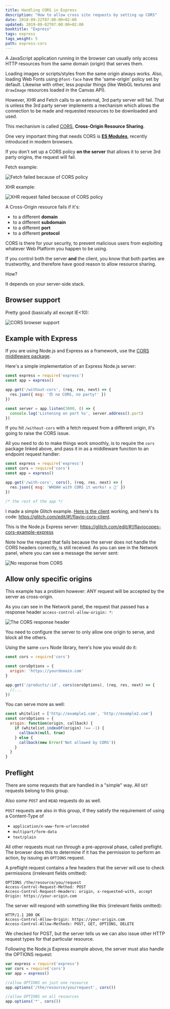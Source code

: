 ```yaml
---
title: Handling CORS in Express
description: "How to allow cross site requests by setting up CORS"
date: 2018-09-22T07:00:00+02:00
updated: 2019-09-02T07:00:00+02:00
booktitle: "Express"
tags: express
tags_weight: 5
path: express-cors
---
```


A JavaScript application running in the browser can usually only access HTTP resources from the same domain (origin) that serves them.

Loading images or scripts/styles from the same origin always works. Also, loading Web Fonts using `@font-face` have the 'same-origin' policy set by default. Likewise with other, less popular things (like WebGL textures and `drawImage` resources loaded in the Canvas API).

However, XHR and Fetch calls to an external, 3rd party server will fail. That is unless the 3rd party server implements a mechanism which allows the connection to be made and requested resources to be downloaded and used.

This mechanism is called [CORS](/cors/), **Cross-Origin Resource Sharing**.

One very important thing that needs CORS is [**ES Modules**](/es-modules/), recently introduced in modern browsers.

If you don't set up a CORS policy **on the server** that allows it to serve 3rd party origins, the request will fail.

Fetch example:

![Fetch failed because of CORS policy](fetch-failed-cors.png)

XHR example:

![XHR request failed because of CORS policy](xhr-failed-cors.png)

A Cross-Origin resource fails if it's:

- to a different **domain**
- to a different **subdomain**
- to a different **port**
- to a different **protocol**

CORS is there for your security, to prevent malicious users from exploiting whatever Web Platform you happen to be using.

If you control both the server **and** the client, you know that both parties are trustworthy, and therefore have good reason to allow resource sharing.

How?

It depends on your server-side stack.

## Browser support

Pretty good (basically all except IE<10):

![CORS browser support](browser-support.png)

## Example with Express

If you are using Node.js and Express as a framework, use the [CORS middleware package](https://github.com/expressjs/cors).

Here's a simple implementation of an Express Node.js server:

```js
const express = require('express')
const app = express()

app.get('/without-cors', (req, res, next) => {
  res.json({ msg: '😞 no CORS, no party!' })
})

const server = app.listen(3000, () => {
  console.log('Listening on port %s', server.address().port)
})
```

If you hit `/without-cors` with a fetch request from a different origin, it's going to raise the CORS issue.

All you need to do to make things work smoothly, is to require the `cors` package linked above, and pass it in as a middleware function to an endpoint request handler:

```js
const express = require('express')
const cors = require('cors')
const app = express()

app.get('/with-cors', cors(), (req, res, next) => {
  res.json({ msg: 'WHOAH with CORS it works! 🔝 🎉' })
})

/* the rest of the app */
```

I made a simple Glitch example. [Here is the client](https://flavio-cors-client.glitch.me/) working, and here's its code: <https://glitch.com/edit/#!/flavio-cors-client>.

This is the Node.js Express server: <https://glitch.com/edit/#!/flaviocopes-cors-example-express>

Note how the request that fails because the server does not handle the CORS headers correctly, is still received. As you can see in the Network panel, where you can see a message the server sent:

![No response from CORS](no-cors-response.png)

## Allow only specific origins

This example has a problem however: ANY request will be accepted by the server as cross-origin.

As you can see in the Network panel, the request that passed has a response header `access-control-allow-origin: *`:

![The CORS response header](response-header.png)

You need to configure the server to only allow one origin to serve, and block all the others.

Using the same `cors` Node library, here's how you would do it:

```js
const cors = require('cors')

const corsOptions = {
  origin: 'https://yourdomain.com'
}

app.get('/products/:id', cors(corsOptions), (req, res, next) => {
  //...
})
```

You can serve more as well:

```js
const whitelist = ['http://example1.com', 'http://example2.com']
const corsOptions = {
  origin: function(origin, callback) {
    if (whitelist.indexOf(origin) !== -1) {
      callback(null, true)
    } else {
      callback(new Error('Not allowed by CORS'))
    }
  }
}
```

## Preflight

There are some requests that are handled in a "simple" way. All `GET` requests belong to this group.

Also _some_ `POST` and `HEAD` requests do as well.

`POST` requests are also in this group, if they satisfy the requirement of using a Content-Type of

- `application/x-www-form-urlencoded`
- `multipart/form-data`
- `text/plain`

All other requests must run through a pre-approval phase, called preflight. The browser does this to determine if it has the permission to perform an action, by issuing an `OPTIONS` request.

A preflight request contains a few headers that the server will use to check permissions (irrelevant fields omitted):

```
OPTIONS /the/resource/you/request
Access-Control-Request-Method: POST
Access-Control-Request-Headers: origin, x-requested-with, accept
Origin: https://your-origin.com
```

The server will respond with something like this (irrelevant fields omitted):

```
HTTP/1.1 200 OK
Access-Control-Allow-Origin: https://your-origin.com
Access-Control-Allow-Methods: POST, GET, OPTIONS, DELETE
```

We checked for POST, but the server tells us we can also issue other HTTP request types for that particular resource.

Following the Node.js Express example above, the server must also handle the OPTIONS request:

```js
var express = require('express')
var cors = require('cors')
var app = express()

//allow OPTIONS on just one resource
app.options('/the/resource/you/request', cors())

//allow OPTIONS on all resources
app.options('*', cors())
```
